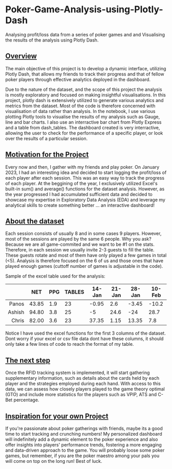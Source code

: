 # Poker-Game-Analysis-using-Plotly-Dash
Analysing profit/loss data from a series of poker games and and Visualising the results of the analysis using Plotly Dash.

## <u>Overview</u>
The main objective of this project is to develop a dynamic interface, utilizing Plotly Dash, that allows my friends to track their progress and that of fellow poker players through effective analytics deployed in the dashboard.

Due to the nature of the dataset, and the scope of this project the analysis is mostly exploratory and focused on making insightful visualisations. In this project, plotly dash is extensively utilized to generate various analytics and metrics from the dataset. Most of the code is therefore concerned with visualisation of data rather than analysis. In the notebook, I use various plotting Plotly tools to visualise the results of my analysis such as Gauge, line and bar charts. I also use an interractive bar chart from Plotly Express and a table from dash_tables. The dashboard created is very interractive, allowing the user to check for the performance of a specific player, or look over the results of a particular session.

## <u>Motivation for the Project</u>
Every now and then, I gather with my friends and play poker. On January 2023, I had an interesting idea and decided to start logging the profit/loss of each player after each session. This was an easy way to track the progress of each player. At the beggining of the year, I exclusively utilized Excel's built-in sum() and average() functions for the dataset analysis. However, as the year progressed I had accumulated sufficient data and decided to showcase my expertise in Exploratory Data Analysis (EDA) and leverage my analytical skills to create something better ... an interactive dashboard!

## <u>About the dataset</u>
Each session consists of usually 8 and in some cases 9 players. However, most of the sessions are played by the same 6 people. Why you ask? Because we are all game-commited and we want to be #1 on the stats. Therefore, in each session we usually invite 2-3 guests to fill the table. These guests rotate and most of them have only played a few games in total (<5). Analysis is therefore focused on the 6 of us and those ones that have played enough games (cuttoff number of games is adjustable in the code).

Sample of the excel table used for the analysis:

|      |    NET    |    PPG    |  TABLES   |  14-Jan   |  21-Jan   |   28-Jan  |   10-Feb  | 
|-----:|-----------|-----------|-----------|-----------|-----------|-----------|-----------|
|Panos|   43.85   |    1.9    |     23    |-0.95 |2.6 |-3.45 |-10.2 |
|Ashish|   94.80   |    3.8    |     25    |-5 |24.6 |-24 |28.7 |
|Chris|   82.00   |    3.6    |     23    |37.35 |1.15 |13.35 |7.8 |

Notice I have used the excel functions for the first 3 columns of the dataset. Dont worry if your excel or csv file data dont have these columns, it should only take a few lines of code to reach the format of my table. 

## <u>The next step</u>
Once the RFID tracking system is implemented, it will start gathering supplementary information, such as details about the cards held by each player and the strategies employed during each hand. With access to this data, we can assess how closely players played to the game theory optimal (GTO) and include more statistics for the players such as VPIP, ATS and C-Bet percentage.

## <u>Inspiration for your own Project</u>
If you're passionate about poker gatherings with friends, maybe its a good time to start tracking and crunching numbers! My personalized dashboard will indefinitely add a dynamic element to the poker experience and also offer insights into players' performance trends, fostering a more engaging and data-driven approach to the game. You will probably loose some poker games, but remember, if you are the poker maestro among your pals you will come on top on the long run! Best of luck.
